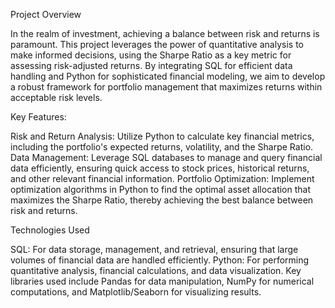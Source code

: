Project Overview

In the realm of investment, achieving a balance between risk and returns is paramount. This project leverages the power of quantitative analysis to make informed decisions, using the Sharpe Ratio as a key metric for assessing risk-adjusted returns. By integrating SQL for efficient data handling and Python for sophisticated financial modeling, we aim to develop a robust framework for portfolio management that maximizes returns within acceptable risk levels.

Key Features:

Risk and Return Analysis: Utilize Python to calculate key financial metrics, including the portfolio's expected returns, volatility, and the Sharpe Ratio.
Data Management: Leverage SQL databases to manage and query financial data efficiently, ensuring quick access to stock prices, historical returns, and other relevant financial information.
Portfolio Optimization: Implement optimization algorithms in Python to find the optimal asset allocation that maximizes the Sharpe Ratio, thereby achieving the best balance between risk and returns.

Technologies Used

SQL: For data storage, management, and retrieval, ensuring that large volumes of financial data are handled efficiently.
Python: For performing quantitative analysis, financial calculations, and data visualization. Key libraries used include Pandas for data manipulation, NumPy for numerical computations, and Matplotlib/Seaborn for visualizing results.

